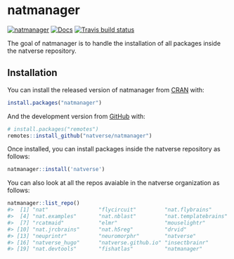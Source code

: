 
<!-- README.md is generated from README.Rmd. Please edit that file -->

# natmanager

<!-- badges: start -->

[![natmanager](https://img.shields.io/badge/natmanager-Part%20of%20the%20natverse-a241b6)](https://natverse.github.io)
[![Docs](https://img.shields.io/badge/docs-100%25-brightgreen.svg)](https://natverse.github.io/natmanager/reference/)
[![Travis build
status](https://travis-ci.org/natverse/natmanager.svg?branch=master)](https://travis-ci.org/natverse/natmanager)
<!-- badges: end -->

The goal of natmanager is to handle the installation of all packages
inside the natverse repository.

## Installation

You can install the released version of natmanager from
[CRAN](https://CRAN.R-project.org) with:

``` r
install.packages("natmanager")
```

And the development version from [GitHub](https://github.com/) with:

``` r
# install.packages("remotes")
remotes::install_github("natverse/natmanager")
```

Once installed, you can install packages inside the natverse repository
as follows:

``` r
natmanager::install('natverse')
```

You can also look at all the repos avaiable in the natverse organization
as follows:

``` r
natmanager::list_repo()
#>  [1] "nat"                "flycircuit"         "nat.flybrains"     
#>  [4] "nat.examples"       "nat.nblast"         "nat.templatebrains"
#>  [7] "rcatmaid"           "elmr"               "mouselightr"       
#> [10] "nat.jrcbrains"      "nat.h5reg"          "drvid"             
#> [13] "neuprintr"          "neuromorphr"        "natverse"          
#> [16] "natverse_hugo"      "natverse.github.io" "insectbrainr"      
#> [19] "nat.devtools"       "fishatlas"          "natmanager"
```
